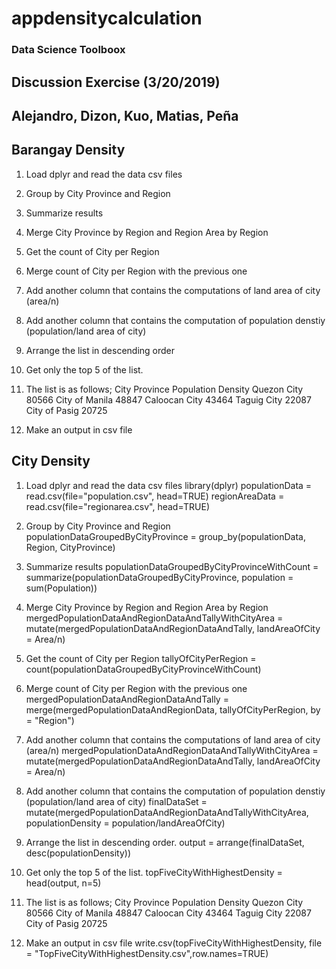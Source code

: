 # appdensitycalculation

### Data Science Toolboox
## Discussion Exercise (3/20/2019)
## Alejandro, Dizon, Kuo, Matias, Peña


## Barangay Density
1. Load dplyr and read the data csv files
2. Group by City Province and Region
3. Summarize results
4. Merge City Province by Region and Region Area by Region
5. Get the count of City per Region
6. Merge count of City per Region with the previous one
7. Add another column that contains the computations of land area of city (area/n)
8. Add another column that contains the computation of population denstiy (population/land area of city)
9. Arrange the list in descending order
10. Get only the top 5 of the list. 
11. The list is as follows;
      City Province                  Population Density
      Quezon City                    80566
      City of Manila                 48847
      Caloocan City                  43464
      Taguig City                    22087
      City of Pasig                  20725

12. Make an output in csv file


## City Density 
1. Load dplyr and read the data csv files
library(dplyr)
populationData = read.csv(file="population.csv", head=TRUE)
regionAreaData = read.csv(file="regionarea.csv", head=TRUE)

2. Group by City Province and Region
populationDataGroupedByCityProvince = group_by(populationData, Region, CityProvince)

3. Summarize results
populationDataGroupedByCityProvinceWithCount = summarize(populationDataGroupedByCityProvince, population = sum(Population))

4. Merge City Province by Region and Region Area by Region
mergedPopulationDataAndRegionDataAndTallyWithCityArea = mutate(mergedPopulationDataAndRegionDataAndTally, landAreaOfCity = Area/n)

5. Get the count of City per Region
tallyOfCityPerRegion = count(populationDataGroupedByCityProvinceWithCount)

6. Merge count of City per Region with the previous one
mergedPopulationDataAndRegionDataAndTally = merge(mergedPopulationDataAndRegionData, tallyOfCityPerRegion, by = "Region")       

7. Add another column that contains the computations of land area of city (area/n)
mergedPopulationDataAndRegionDataAndTallyWithCityArea = mutate(mergedPopulationDataAndRegionDataAndTally, landAreaOfCity = Area/n)

8. Add another column that contains the computation of population denstiy (population/land area of city)
finalDataSet = mutate(mergedPopulationDataAndRegionDataAndTallyWithCityArea, populationDensity = population/landAreaOfCity)

9. Arrange the list in descending order.
output = arrange(finalDataSet, desc(populationDensity))

10. Get only the top 5 of the list. 
topFiveCityWithHighestDensity = head(output, n=5)

11. The list is as follows;
      City Province                  Population Density
      Quezon City                    80566
      City of Manila                 48847
      Caloocan City                  43464
      Taguig City                    22087
      City of Pasig                  20725
      
12. Make an output in csv file
write.csv(topFiveCityWithHighestDensity, file = "TopFiveCityWithHighestDensity.csv",row.names=TRUE)

